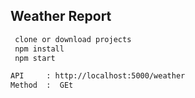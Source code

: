 ## Weather Report

```sh
 clone or download projects
 npm install
 npm start
```

 

```sh
API     : http://localhost:5000/weather
Method  :  GEt
```